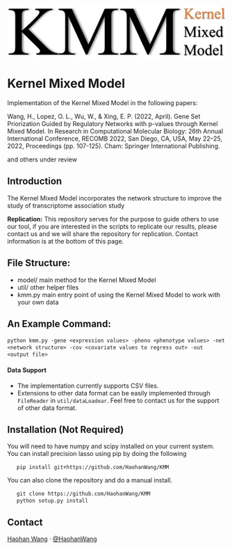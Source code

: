 ![KMM](kmm.png "KMM")

# Kernel Mixed Model

Implementation of the Kernel Mixed Model in the following papers:

   Wang, H., Lopez, O. L., Wu, W., & Xing, E. P. (2022, April). Gene Set Priorization Guided by Regulatory Networks with p-values through Kernel Mixed Model. In Research in Computational Molecular Biology: 26th Annual International Conference, RECOMB 2022, San Diego, CA, USA, May 22–25, 2022, Proceedings (pp. 107-125). Cham: Springer International Publishing.
   
   and others under review

## Introduction

The Kernel Mixed Model incorporates the network structure to improve the study of transcriptome association study

**Replication:** This repository serves for the purpose to guide others to use our tool, if you are interested in the scripts to replicate our results, please contact us and we will share the repository for replication. Contact information is at the bottom of this page. 

## File Structure:

* model/ main method for the Kernel Mixed Model
* util/ other helper files
* kmm.py main entry point of using the Kernel Mixed Model to work with your own data

## An Example Command:

```
python kmm.py -gene <expression values> -pheno <phenotype values> -net <network structure> -cov <covariate values to regress out> -out <output file> 
```
#### Data Support
* The implementation currently supports CSV files. 
* Extensions to other data format can be easily implemented through `FileReader` in `util/dataLoadear`. Feel free to contact us for the support of other data format. 

## Installation (Not Required)
You will need to have numpy and scipy installed on your current system.
You can install precision lasso using pip by doing the following

```
   pip install git+https://github.com/HaohanWang/KMM
```

You can also clone the repository and do a manual install.
```
   git clone https://github.com/HaohanWang/KMM
   python setup.py install
```


## Contact
[Haohan Wang](http://www.cs.cmu.edu/~haohanw/)
&middot;
[@HaohanWang](https://twitter.com/HaohanWang)
